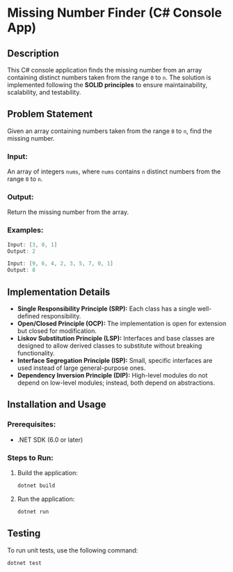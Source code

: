 # Missing Number Finder (C# Console App)

## Description
This C# console application finds the missing number from an array containing distinct numbers taken from the range `0` to `n`. The solution is implemented following the **SOLID principles** to ensure maintainability, scalability, and testability.

## Problem Statement
Given an array containing numbers taken from the range `0` to `n`, find the missing number.

### Input:
An array of integers `nums`, where `nums` contains `n` distinct numbers from the range `0` to `n`.

### Output:
Return the missing number from the array.

### Examples:
```csharp
Input: [3, 0, 1]
Output: 2

Input: [9, 6, 4, 2, 3, 5, 7, 0, 1]
Output: 8
```

## Implementation Details
- **Single Responsibility Principle (SRP):** Each class has a single well-defined responsibility.
- **Open/Closed Principle (OCP):** The implementation is open for extension but closed for modification.
- **Liskov Substitution Principle (LSP):** Interfaces and base classes are designed to allow derived classes to substitute without breaking functionality.
- **Interface Segregation Principle (ISP):** Small, specific interfaces are used instead of large general-purpose ones.
- **Dependency Inversion Principle (DIP):** High-level modules do not depend on low-level modules; instead, both depend on abstractions.

## Installation and Usage
### Prerequisites:
- .NET SDK (6.0 or later)

### Steps to Run:
1. Build the application:
   ```sh
   dotnet build
   ```
2. Run the application:
   ```sh
   dotnet run
   ```

## Testing
To run unit tests, use the following command:
```sh
dotnet test
